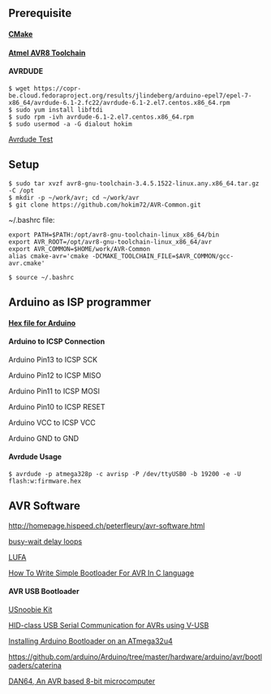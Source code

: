 ## Prerequisite

#### [CMake](http://www.cmake.org)
#### [Atmel AVR8 Toolchain](http://www.atmel.com/forms/software-download.aspx?target=tcm:26-64140)
#### AVRDUDE
```
$ wget https://copr-be.cloud.fedoraproject.org/results/jlindeberg/arduino-epel7/epel-7-x86_64/avrdude-6.1-2.fc22/avrdude-6.1-2.el7.centos.x86_64.rpm
$ sudo yum install libftdi
$ sudo rpm -ivh avrdude-6.1-2.el7.centos.x86_64.rpm
$ sudo usermod -a -G dialout hokim
```

[Avrdude Test](http://techareg.net/AvrProgrammer.html)

## Setup

```
$ sudo tar xvzf avr8-gnu-toolchain-3.4.5.1522-linux.any.x86_64.tar.gz -C /opt
$ mkdir -p ~/work/avr; cd ~/work/avr
$ git clone https://github.com/hokim72/AVR-Common.git
```
~/.bashrc file:
```
export PATH=$PATH:/opt/avr8-gnu-toolchain-linux_x86_64/bin
export AVR_ROOT=/opt/avr8-gnu-toolchain-linux_x86_64/avr
export AVR_COMMON=$HOME/work/AVR-Common
alias cmake-avr='cmake -DCMAKE_TOOLCHAIN_FILE=$AVR_COMMON/gcc-avr.cmake'
```
```
$ source ~/.bashrc
```

## Arduino as ISP programmer
#### [Hex file for Arduino ](ArduinoISP.hex)
#### Arduino to ICSP Connection

Arduino Pin13 to ICSP SCK

Arduino Pin12 to ICSP MISO

Arduino Pin11 to ICSP MOSI

Arduino Pin10 to ICSP RESET

Arduino VCC	to ICSP VCC

Arduino GND to GND

#### Avrdude Usage

```
$ avrdude -p atmega328p -c avrisp -P /dev/ttyUSB0 -b 19200 -e -U flash:w:firmware.hex
```

## AVR Software

http://homepage.hispeed.ch/peterfleury/avr-software.html

[busy-wait delay loops](http://www.nongnu.org/avr-libc/user-manual/group__util__delay.html)

[LUFA](http://www.fourwalledcubicle.com/LUFA.php)

[How To Write Simple Bootloader For AVR In C language](http://www.engineersgarage.com/embedded/avr-microcontroller-projects/How-To-Write-a-Simple-Bootloader-For-AVR-In-C-language)

#### AVR USB Bootloader

[USnoobie Kit](http://www.seeedstudio.com/wiki/Usnoobie_Kit)

[HID-class USB Serial Communication for AVRs using V-USB](http://rayshobby.net/hid-class-usb-serial-communication-for-avrs-using-v-usb/)

[Installing Arduino Bootloader on an ATmega32u4](http://electronut.in/bootloader-atmega32u4/)

https://github.com/arduino/Arduino/tree/master/hardware/arduino/avr/bootloaders/caterina

[DAN64, An AVR based 8-bit microcomputer](http://www.usebox.net/jjm/dan64/)

